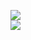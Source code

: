 [![](https://img.shields.io/badge/Made%20With-Github%20Spray-lightgrey.svg?style=for-the-badge&logo=github)](https://github.com/Annihil/github-spray#607)  
[![](https://i.imgur.com/2DrTn0Z.gif)](https://github.com/Annihil/github-spray)